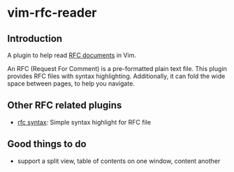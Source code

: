 # vim-rfc-reader

## Introduction

A plugin to help read [RFC documents](https://www.rfc-editor.org/) in Vim.

An RFC (Request For Comment) is a pre-formatted plain text file. This plugin
provides RFC files with syntax highlighting. Additionally, it can fold the wide
space between pages, to help you navigate.


## Other RFC related plugins

- [rfc syntax](http://www.vim.org/scripts/script.php?script_id=2930): Simple syntax highlight for RFC file

## Good things to do

- support a split view, table of contents on one window, content another
